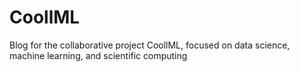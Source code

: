 # CoollML
Blog for the collaborative project CoollML, focused on data science, machine learning, and scientific computing
